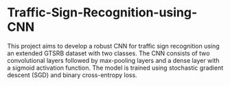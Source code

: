 # Traffic-Sign-Recognition-using-CNN
This project aims to develop a robust CNN for traffic sign recognition using an extended GTSRB dataset with two classes. The CNN consists of two convolutional layers followed by max-pooling layers and a dense layer with a sigmoid activation function. The model is trained using stochastic gradient descent (SGD) and binary cross-entropy loss.
